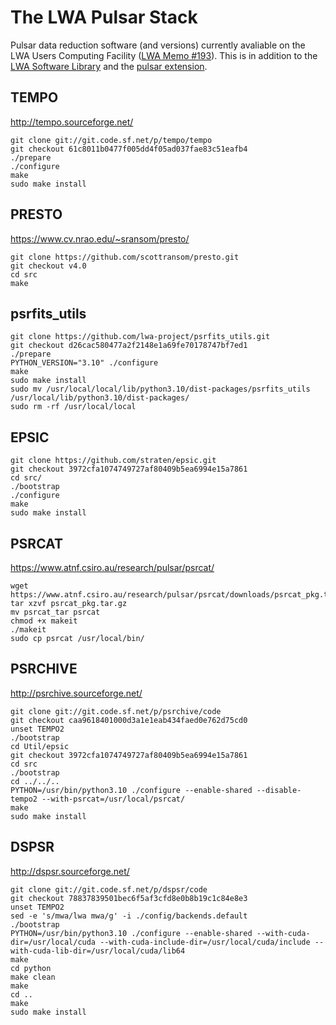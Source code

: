 # The LWA Pulsar Stack

Pulsar data reduction software (and versions) currently avaliable on the LWA Users Computing Facility ([LWA Memo #193](http://www.phys.unm.edu/~lwa/memos/memo/lwa0193d.pdf)).  This is in addition to the [LWA Software Library](https://fornax.phys.unm.edu/lwa/trac/) and the [pulsar extension](https://github.com/lwa-project/pulsar/).

## TEMPO
http://tempo.sourceforge.net/
```
git clone git://git.code.sf.net/p/tempo/tempo
git checkout 61c8011b0477f005dd4f05ad037fae83c51eafb4
./prepare
./configure
make
sudo make install
```

## PRESTO
https://www.cv.nrao.edu/~sransom/presto/
```
git clone https://github.com/scottransom/presto.git
git checkout v4.0
cd src
make
```

## psrfits_utils
```
git clone https://github.com/lwa-project/psrfits_utils.git
git checkout d26cac580477a2f2148e1a69fe70178747bf7ed1
./prepare
PYTHON_VERSION="3.10" ./configure
make
sudo make install
sudo mv /usr/local/local/lib/python3.10/dist-packages/psrfits_utils /usr/local/lib/python3.10/dist-packages/
sudo rm -rf /usr/local/local
```

## EPSIC
```
git clone https://github.com/straten/epsic.git
git checkout 3972cfa1074749727af80409b5ea6994e15a7861
cd src/
./bootstrap
./configure
make
sudo make install
```

## PSRCAT
https://www.atnf.csiro.au/research/pulsar/psrcat/
```
wget https://www.atnf.csiro.au/research/pulsar/psrcat/downloads/psrcat_pkg.tar.gz
tar xzvf psrcat_pkg.tar.gz
mv psrcat_tar psrcat
chmod +x makeit
./makeit
sudo cp psrcat /usr/local/bin/
```

## PSRCHIVE
http://psrchive.sourceforge.net/
```
git clone git://git.code.sf.net/p/psrchive/code
git checkout caa9618401000d3a1e1eab434faed0e762d75cd0
unset TEMPO2
./bootstrap
cd Util/epsic
git checkout 3972cfa1074749727af80409b5ea6994e15a7861
cd src
./bootstrap
cd ../../..
PYTHON=/usr/bin/python3.10 ./configure --enable-shared --disable-tempo2 --with-psrcat=/usr/local/psrcat/
make
sudo make install
```

## DSPSR
http://dspsr.sourceforge.net/
```
git clone git://git.code.sf.net/p/dspsr/code
git checkout 78837839501bec6f5af3cfd8e0b8b19c1c84e8e3
unset TEMPO2
sed -e 's/mwa/lwa mwa/g' -i ./config/backends.default 
./bootstrap
PYTHON=/usr/bin/python3.10 ./configure --enable-shared --with-cuda-dir=/usr/local/cuda --with-cuda-include-dir=/usr/local/cuda/include --with-cuda-lib-dir=/usr/local/cuda/lib64
make
cd python
make clean
make
cd ..
make
sudo make install
```
